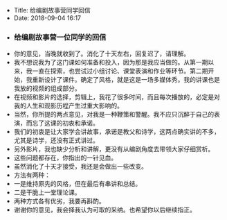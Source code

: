 - Title: 给编剧故事营同学回信
- Date: 2018-09-04 16:17
- ### 给编剧故事营一位同学的回信
- 你的意见，当晚就收到了。消化了十天左右，回复迟了，请理解。
- 我不想说我为了这门课如何准备和投入，因为那是我应当做的。从第一期以来，我一直在探索，也尝试过小组讨论、课堂表演和作业等环节。第二期开始，我重新设计了课件。确定了风格，就是这是一场多媒体秀。我的讲课也是我放的视频的组成部分。
- 在视频和影片的选择，剪辑上，我花了很多时间，而且每次播放的，必定是对我的人生和观影历程产生过重大影响的。
- 当然，你所提的两点意见，对我是一种鞭策和警醒。我不应只沉醉于自己的表演，而忘了这课的初衷和承诺。
- 我们的初衷是让大家学会讲故事，承诺是教父和诗学，这两点确实讲的不多，尤其是诗学，还没有正式讲过。
- 另外影片，我也缺少分析和讲解，更没有从编剧角度去带领大家仔细赏析。
- 这些问题都存在，你指出的一针见血。
- 虽然消化了十天才接受，我还是会做出一些改变。
- 方法有两种：
- 一是维持原先的风格，但在最后有串讲和总结。
- 二是干脆上一堂理论课。
- 两种方式各有优劣，我要再斟酌。
- 谢谢你的意见，我会择我认为可取的采纳。也希望你以后继续指正。
